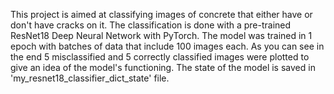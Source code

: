 This project is aimed at classifying images of concrete that either have or don't have cracks on it.
The classification is done with a pre-trained ResNet18 Deep Neural Network with PyTorch. The model was trained in 1 epoch with batches of data that include 100 images each.
As you can see in the end 5 misclassified and 5 correctly classified images were plotted to give an idea of the model's functioning. The state of the model is saved in 'my_resnet18_classifier_dict_state' file.
